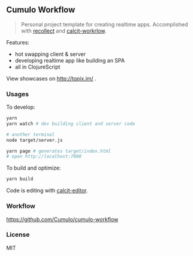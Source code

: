 
Cumulo Workflow
------

> Personal project template for creating realtime apps. Accomplished with [recollect](https://github.com/Cumulo/recollect) and [calcit-workrlow](https://github.com/mvc-works/calcit-workflow).

Features:

* hot swapping client & server
* developing realtime app like building an SPA
* all in ClojureScript

View showcases on http://topix.im/ .

### Usages

To develop:

```bash
yarn
yarn watch # dev building client and server code

# another terminal
node target/server.js

yarn page # generates target/index.html
# open http://localhost:7000
```

To build and optimize:

```bash
yarn build
```

Code is editing with [calcit-editor](https://github.com/Cirru/calcit-editor).

### Workflow

https://github.com/Cumulo/cumulo-workflow

### License

MIT
